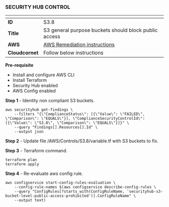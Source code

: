 ### SECURITY HUB CONTROL


| <!-- -->    | <!-- -->    |
|-------------|-------------|
| **ID**  | S3.8  |
| **Title**  | S3 general purpose buckets should block public access |
| **AWS**  | [AWS Remediation instructions](https://docs.aws.amazon.com/securityhub/latest/userguide/s3-controls.html#s3-8)
| **Cloudcornet**  | Follow below instructions |

**Pre-requisite**
- Install and configure AWS CLI
- Install Terraform
- Security Hub enabled
- AWS Config enabled

**Step 1** - Identity non compliant S3 buckets.

```
aws securityhub get-findings \
    --filters "{\"ComplianceStatus\": [{\"Value\": \"FAILED\", \"Comparison\": \"EQUALS\"}], \"ComplianceSecurityControlId\": [{\"Value\": \"S3.8\", \"Comparison\": \"EQUALS\"}]}" \
    --query "Findings[].Resources[].Id" \
    --output json
 ```

**Step 2** - Update file /AWS/Controls/S3.8/variable.tf with S3 buckets to fix.

**Step 3** - Terraform command.

```
terraform plan
terraform apply
```

**Step 4** - Re-evaluate aws config rule.

```
aws configservice start-config-rules-evaluation \
    --config-rule-names $(aws configservice describe-config-rules \
    --query "ConfigRules[?starts_with(ConfigRuleName, 'securityhub-s3-bucket-level-public-access-prohibited')].ConfigRuleName" \
    --output text)
```



